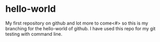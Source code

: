 # hello-world
My first repository on github and lot more to come&lt;#>
so this is my branching for the hello-world of github.
I have used this repo for my git testing with command line.
